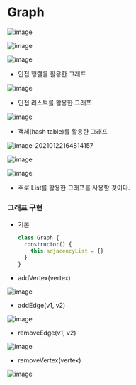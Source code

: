 # Graph

![image](https://user-images.githubusercontent.com/52653793/105454665-9602a300-5cc5-11eb-9c8f-30a028745c4f.png)



![image](https://user-images.githubusercontent.com/52653793/105456564-b7b15980-5cc8-11eb-9da2-4c66403828fd.png)

![image](https://user-images.githubusercontent.com/52653793/105457300-ebd94a00-5cc9-11eb-9526-ab7bd87bfedc.png)

* 인접 행렬을 활용한 그래프

![image](https://user-images.githubusercontent.com/52653793/105462041-6d80a600-5cd1-11eb-9a91-952a623e34a3.png)

* 인접  리스트를 활용한 그래프

![image](https://user-images.githubusercontent.com/52653793/105462115-85f0c080-5cd1-11eb-8214-b8e4507ffe39.png)

* 객체(hash table)를 활용한 그래프 

![image-20210122164814157](../../../AppData/Roaming/Typora/typora-user-images/image-20210122164814157.png)

![image](https://user-images.githubusercontent.com/52653793/105462420-f26bbf80-5cd1-11eb-8b10-dcd9cb973832.png)

![image](https://user-images.githubusercontent.com/52653793/105462472-04e5f900-5cd2-11eb-9bab-3499a8a156b9.png)

* 주로 List를 활용한 그래프를 사용할 것이다.

### 그래프 구현 

* 기본

  ```javascript
  class Graph {
    constructor() {
      this.adjacencyList = {}
    }
  }
  ```

* addVertex(vertex)

![image](https://user-images.githubusercontent.com/52653793/105463351-47f49c00-5cd3-11eb-9535-857b3744237e.png)

* addEdge(v1, v2)

![image](https://user-images.githubusercontent.com/52653793/105463822-f6004600-5cd3-11eb-98e4-2f357530569c.png)

* removeEdge(v1, v2)

![image](https://user-images.githubusercontent.com/52653793/105466126-272e4580-5cd7-11eb-8702-99fb7e7c2c75.png)

* removeVertex(vertex)

![image](https://user-images.githubusercontent.com/52653793/105466069-11208500-5cd7-11eb-8e41-b491731bdd85.png)